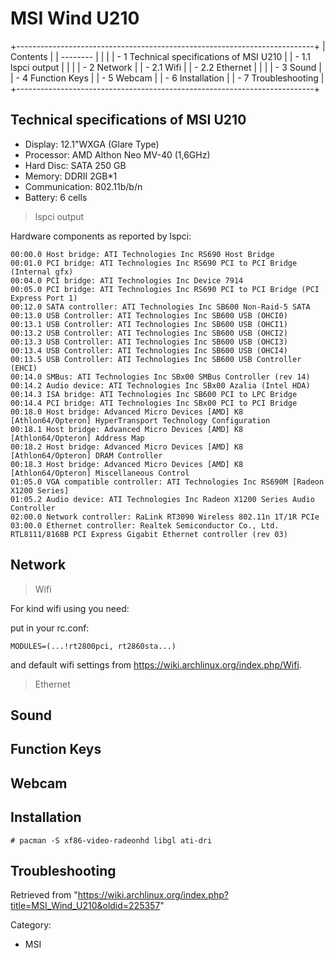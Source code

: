 MSI Wind U210
=============

  

+--------------------------------------------------------------------------+
| Contents                                                                 |
| --------                                                                 |
|                                                                          |
| -   1 Technical specifications of MSI U210                               |
|     -   1.1 lspci output                                                 |
|                                                                          |
| -   2 Network                                                            |
|     -   2.1 Wifi                                                         |
|     -   2.2 Ethernet                                                     |
|                                                                          |
| -   3 Sound                                                              |
| -   4 Function Keys                                                      |
| -   5 Webcam                                                             |
| -   6 Installation                                                       |
| -   7 Troubleshooting                                                    |
+--------------------------------------------------------------------------+

Technical specifications of MSI U210
------------------------------------

-   Display: 12.1"WXGA (Glare Type)
-   Processor: AMD Althon Neo MV-40 (1,6GHz)
-   Hard Disc: SATA 250 GB
-   Memory: DDRII 2GB*1
-   Communication: 802.11b/b/n
-   Battery: 6 cells

> lspci output

Hardware components as reported by lspci:

    00:00.0 Host bridge: ATI Technologies Inc RS690 Host Bridge
    00:01.0 PCI bridge: ATI Technologies Inc RS690 PCI to PCI Bridge (Internal gfx)
    00:04.0 PCI bridge: ATI Technologies Inc Device 7914
    00:05.0 PCI bridge: ATI Technologies Inc RS690 PCI to PCI Bridge (PCI Express Port 1)
    00:12.0 SATA controller: ATI Technologies Inc SB600 Non-Raid-5 SATA
    00:13.0 USB Controller: ATI Technologies Inc SB600 USB (OHCI0)
    00:13.1 USB Controller: ATI Technologies Inc SB600 USB (OHCI1)
    00:13.2 USB Controller: ATI Technologies Inc SB600 USB (OHCI2)
    00:13.3 USB Controller: ATI Technologies Inc SB600 USB (OHCI3)
    00:13.4 USB Controller: ATI Technologies Inc SB600 USB (OHCI4)
    00:13.5 USB Controller: ATI Technologies Inc SB600 USB Controller (EHCI)
    00:14.0 SMBus: ATI Technologies Inc SBx00 SMBus Controller (rev 14)
    00:14.2 Audio device: ATI Technologies Inc SBx00 Azalia (Intel HDA)
    00:14.3 ISA bridge: ATI Technologies Inc SB600 PCI to LPC Bridge
    00:14.4 PCI bridge: ATI Technologies Inc SBx00 PCI to PCI Bridge
    00:18.0 Host bridge: Advanced Micro Devices [AMD] K8 [Athlon64/Opteron] HyperTransport Technology Configuration
    00:18.1 Host bridge: Advanced Micro Devices [AMD] K8 [Athlon64/Opteron] Address Map
    00:18.2 Host bridge: Advanced Micro Devices [AMD] K8 [Athlon64/Opteron] DRAM Controller
    00:18.3 Host bridge: Advanced Micro Devices [AMD] K8 [Athlon64/Opteron] Miscellaneous Control
    01:05.0 VGA compatible controller: ATI Technologies Inc RS690M [Radeon X1200 Series]
    01:05.2 Audio device: ATI Technologies Inc Radeon X1200 Series Audio Controller
    02:00.0 Network controller: RaLink RT3090 Wireless 802.11n 1T/1R PCIe
    03:00.0 Ethernet controller: Realtek Semiconductor Co., Ltd. RTL8111/8168B PCI Express Gigabit Ethernet controller (rev 03)

Network
-------

> Wifi

For kind wifi using you need:

put in your rc.conf:

    MODULES=(...!rt2800pci, rt2860sta...)

and default wifi settings from
https://wiki.archlinux.org/index.php/Wifi.

> Ethernet

Sound
-----

Function Keys
-------------

Webcam
------

Installation
------------

    # pacman -S xf86-video-radeonhd libgl ati-dri

Troubleshooting
---------------

Retrieved from
"https://wiki.archlinux.org/index.php?title=MSI_Wind_U210&oldid=225357"

Category:

-   MSI
